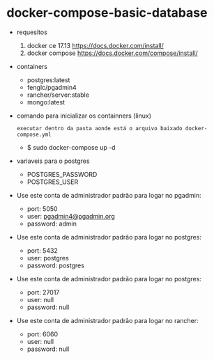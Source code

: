 # docker-compose-basic-database

* requesitos
  1. docker ce 17.13 https://docs.docker.com/install/ 
  1. docker compose https://docs.docker.com/compose/install/

* containers
  * postgres:latest
  * fenglc/pgadmin4
  * rancher/server:stable
  * mongo:latest

* comando para inicializar os containners (linux)

  ``executar dentro da pasta aonde está o arquivo baixado docker-compose.yml``
   * $ sudo docker-compose up -d 
  
* variaveis para o postgres
  * POSTGRES_PASSWORD 
  * POSTGRES_USER 

* Use este conta de administrador padrão para logar no pgadmin:
  * port: 5050
  * user: pgadmin4@pgadmin.org
  * password: admin
  
* Use este conta de administrador padrão para logar no postgres:
  * port: 5432
  * user: postgres
  * password: postgres
  
* Use este conta de administrador padrão para logar no postgres:
  * port: 27017
  * user: null
  * password: null

* Use este conta de administrador padrão para logar no rancher:
  * port: 6060
  * user: null
  * password: null
